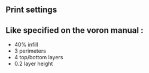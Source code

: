 Print settings
--- 
Like specified on the voron manual :
---
- 40% infill
- 3 perimeters
- 4 top/bottom layers
- 0.2 layer height
